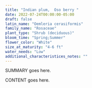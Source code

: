 ```yaml
---
title: "Indian plum,  Oso berry "
date: 2022-07-24T00:00:00-05:00
draft: false
latin_name: "Oemleria cerasiformis"
family_name: "Rosaceae"
plant_type: "Shrub (deciduous)"
bloom_time: "Spring;Summer"
flower_color: "White"
size_at_maturity: "4-6 ft"
water_needs: "Low"
additional_characteristices_notes: ""
---
```


SUMMARY goes here.

<!--more-->

CONTENT goes here.